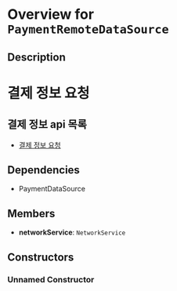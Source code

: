 # Overview for `PaymentRemoteDataSource`

## Description

# 결제 정보 요청
 ## 결제 정보 api 목록
 - [결제 정보 요청](./methods/getPayment.md)

## Dependencies

- PaymentDataSource

## Members

- **networkService**: `NetworkService`
## Constructors

### Unnamed Constructor


